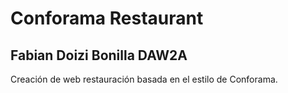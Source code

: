 # Conforama Restaurant

## Fabian Doizi Bonilla DAW2A

Creación de web restauración basada en el estilo de Conforama.


